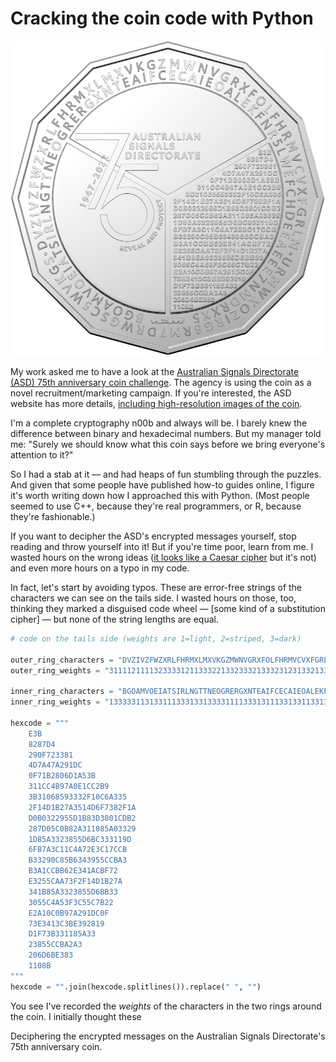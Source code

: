 # Cracking the coin code with Python

![The tails side of a 50c coinc.](./media/tails.jpg)

My work asked me to have a look at the [Australian Signals Directorate (ASD) 75th anniversary coin challenge](https://www.abc.net.au/news/2022-09-01/act-spy-agency-releases-coin-with-secret-code/101391964).
The agency is using the coin as a novel recruitment/marketing campaign.
If you're interested, the ASD website has more details, [including high-resolution images of the coin](https://www.asd.gov.au/75th-anniversary/events/commemorative-coin-challenge).

I'm a complete cryptography n00b and always will be.
I barely knew the difference between binary and hexadecimal numbers.
But my manager told me: "Surely we should know what this coin says before we bring everyone's attention to it?"

So I had a stab at it &mdash; and had heaps of fun stumbling through the puzzles.
And given that some people have published how-to guides online, I figure it's worth writing down how I approached this with Python.
(Most people seemed to use C++, because they're real programmers, or R, because they're fashionable.)

If you want to decipher the ASD's encrypted messages yourself, stop reading and throw yourself into it!
But if you're time poor, learn from me.
I wasted hours on the wrong ideas ([it looks like a Caesar cipher](https://en.wikipedia.org/wiki/Caesar_cipher) but it's not) and even more hours on a typo in my code.

In fact, let's start by avoiding typos.
These are error-free strings of the characters we can see on the tails side.
I wasted hours on those, too, thinking they marked a disguised code wheel &mdash; [some kind of a substitution cipher] &mdash; but none of the string lengths are equal.

```python
# code on the tails side (weights are 1=light, 2=striped, 3=dark)

outer_ring_characters = "DVZIVZFWZXRLFHRMXLMXVKGZMWNVGRXFOLFHRMVCVXFGRLM.URMWXOZIRGBRM7DRWGSC5WVKGS."
outer_ring_weights = "311112111132333312113332213323332133323123133213332323132123113231231321312"

inner_ring_characters = "BGOAMVOEIATSIRLNGTTNEOGRERGXNTEAIFCECAIEOALEKFNR5LWEFCHDEEAEEE7NMDRXX5"
inner_ring_weights = "1333331131331113331331333311113331311133133113313311333331133133113313"

hexcode = """
    E3B
    8287D4
    290F723381
    4D7A47A291DC
    0F71B2806D1A53B
    311CC4B97A0E1CC2B9
    3B31068593332F10C6A335
    2F14D1B27A3514D6F7382F1A
    D0B0322955D1B83D3801CDB2
    287D05C0B82A311085A03329
    1D85A3323855D6BC333119D
    6FB7A3C11C4A72E3C17CCB
    B33290C85B6343955CCBA3
    B3A1CCBB62E341ACBF72
    E3255CAA73F2F14D1B27A
    341B85A3323855D6BB33
    3055C4A53F3C55C7B22
    E2A10C0B97A291DC0F
    73E3413C3BE392819
    D1F73B331185A33
    23855CCBA2A3
    206D6BE383
    1108B
"""
hexcode = "".join(hexcode.splitlines()).replace(" ", "")
```

You see I've recorded the _weights_ of the characters in the two rings around the coin.
I initially thought these 


Deciphering the encrypted messages on the Australian Signals Directorate's 75th anniversary coin.


